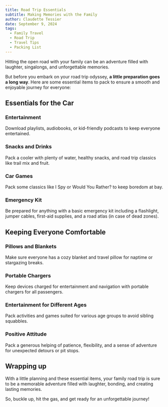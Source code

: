 ```yaml
---
title: Road Trip Essentials
subtitle: Making Memories with the Family
author: Claudette Tessier
date: September 9, 2024
tags:
  - Family Travel
  - Road Trip
  - Travel Tips
  - Packing List
---
```


Hitting the open road with your family can be an adventure filled with laughter, singalongs, and unforgettable memories.

But before you embark on your road trip odyssey, **a little preparation goes a long way**. Here are some essential items to pack to ensure a smooth and enjoyable journey for everyone:

## Essentials for the Car

### Entertainment

Download playlists, audiobooks, or kid-friendly podcasts to keep everyone entertained.

### Snacks and Drinks

Pack a cooler with plenty of water, healthy snacks, and road trip classics like trail mix and fruit.

### Car Games

Pack some classics like I Spy or Would You Rather? to keep boredom at bay.

### Emergency Kit

Be prepared for anything with a basic emergency kit including a flashlight, jumper cables, first-aid supplies, and a road atlas (in case of dead zones).

## Keeping Everyone Comfortable

### Pillows and Blankets

Make sure everyone has a cozy blanket and travel pillow for naptime or stargazing breaks.

### Portable Chargers

Keep devices charged for entertainment and navigation with portable chargers for all passengers.

### Entertainment for Different Ages

Pack activities and games suited for various age groups to avoid sibling squabbles.

### Positive Attitude

Pack a generous helping of patience, flexibility, and a sense of adventure for unexpected detours or pit stops.

## Wrapping up

With a little planning and these essential items, your family road trip is sure to be a memorable adventure filled with laughter, bonding, and creating lasting memories.

So, buckle up, hit the gas, and get ready for an unforgettable journey!
